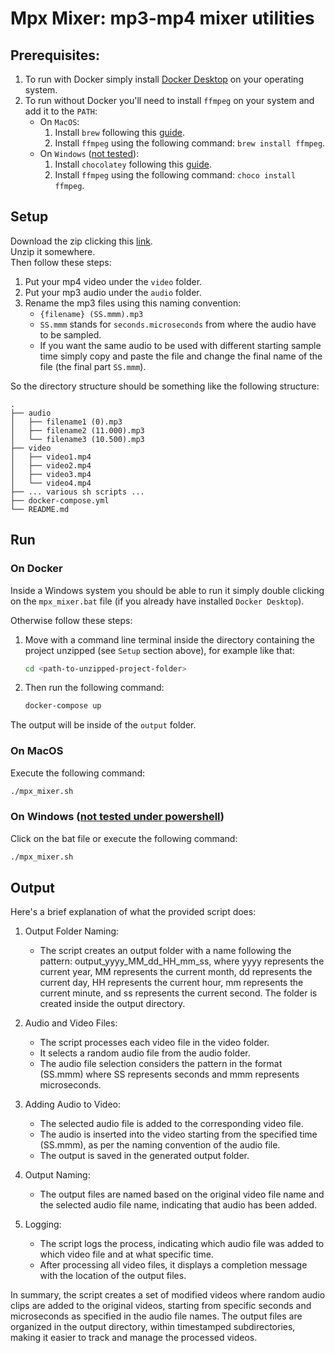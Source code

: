 # Mpx Mixer: mp3-mp4 mixer utilities

## Prerequisites:

1. To run with Docker simply install [Docker Desktop](https://www.docker.com/products/docker-desktop/) on your operating system.
2. To run without Docker you'll need to install `ffmpeg` on your system and add it to the `PATH`:
   - On `MacOS`:
      1. Install `brew` following this [guide](https://brew.sh/).
      2. Install `ffmpeg` using the following command: `brew install ffmpeg`.
   - On `Windows` (<u>not tested</u>):
     1. Install `chocolatey` following this [guide](https://chocolatey.org/install).
     2. Install `ffmpeg` using the following command: `choco install ffmpeg`.
   
## Setup
Download the zip clicking this [link](https://github.com/ailpix/mpxmixer/archive/refs/heads/main.zip).
<br>
Unzip it somewhere.
<br>
Then follow these steps:
1. Put your mp4 video under the `video` folder.
2. Put your mp3 audio under the `audio` folder.
3. Rename the mp3 files using this naming convention:
   - `{filename} (SS.mmm).mp3`
   - `SS.mmm` stands for `seconds.microseconds` from where the audio have to be sampled.
   - If you want the same audio to be used with different starting sample time simply copy and paste 
     the file and change the final name of the file (the final part `SS.mmm`).



So the directory structure should be something like the following structure:
```
.
├── audio
│   ├── filename1 (0).mp3
│   ├── filename2 (11.000).mp3
│   └── filename3 (10.500).mp3
├── video
│   ├── video1.mp4
│   ├── video2.mp4
│   ├── video3.mp4
│   └── video4.mp4
├── ... various sh scripts ...
├── docker-compose.yml
└── README.md
```

## Run
### On Docker
Inside a Windows system you should be able to run it simply double clicking 
on the `mpx_mixer.bat` file (if you already have installed `Docker Desktop`).

Otherwise follow these steps:
1. Move with a command line terminal inside the directory containing the project unzipped (see `Setup` section above),
for example like that:
    ```bash
    cd <path-to-unzipped-project-folder>
    ```
2. Then run the following command:
    ```bash
    docker-compose up
    ```

The output will be inside of the `output` folder.


### On MacOS
Execute the following command:
```bash
./mpx_mixer.sh
```

### On Windows (<u>not tested under powershell</u>)
Click on the bat file or execute the following command:
```bash
./mpx_mixer.sh
```

## Output
Here's a brief explanation of what the provided script does:

1. Output Folder Naming:
   - The script creates an output folder with a name following the pattern: output_yyyy_MM_dd_HH_mm_ss, where yyyy represents the current year, MM represents the current month, dd represents the current day, HH represents the current hour, mm represents the current minute, and ss represents the current second. The folder is created inside the output directory.

2. Audio and Video Files:
   - The script processes each video file in the video folder.
   - It selects a random audio file from the audio folder.
   - The audio file selection considers the pattern in the format (SS.mmm) where SS represents seconds and mmm represents microseconds.

3. Adding Audio to Video:
   - The selected audio file is added to the corresponding video file.
   - The audio is inserted into the video starting from the specified time (SS.mmm), as per the naming convention of the audio file.
   - The output is saved in the generated output folder.

4. Output Naming:
   - The output files are named based on the original video file name and the selected audio file name, indicating that audio has been added.

5. Logging:
   - The script logs the process, indicating which audio file was added to which video file and at what specific time.
   - After processing all video files, it displays a completion message with the location of the output files.

In summary, the script creates a set of modified videos where random audio clips are added to the original videos, starting from specific seconds and microseconds as specified in the audio file names. The output files are organized in the output directory, within timestamped subdirectories, making it easier to track and manage the processed videos.